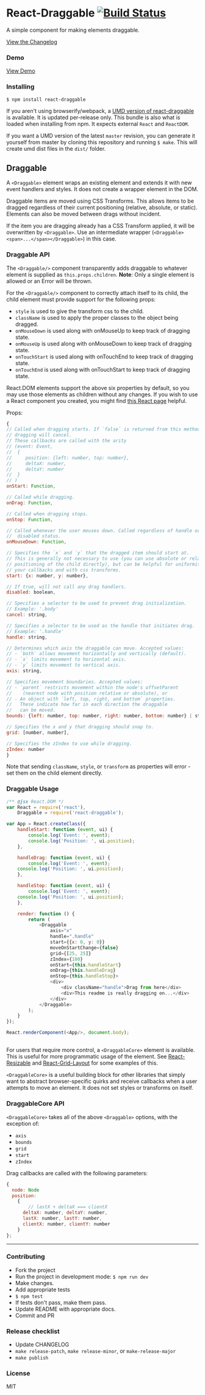 # React-Draggable [![Build Status](https://travis-ci.org/mzabriskie/react-draggable.svg?branch=master)](https://travis-ci.org/mzabriskie/react-draggable)

A simple component for making elements draggable.

[View the Changelog](CHANGELOG.md)

### Demo

[View Demo](http://mzabriskie.github.io/react-draggable/example/)


### Installing

```bash
$ npm install react-draggable
```

If you aren't using browserify/webpack, a
[UMD version of react-draggable](dist/react-draggable.js) is available. It is updated per-release only.
This bundle is also what is loaded when installing from npm. It expects external `React` and `ReactDOM`.

If you want a UMD version of the latest `master` revision, you can generate it yourself from master by cloning this
repository and running `$ make`. This will create umd dist files in the `dist/` folder.

## Draggable

A `<Draggable>` element wraps an existing element and extends it with new event handlers and styles.
It does not create a wrapper element in the DOM.

Draggable items are moved using CSS Transforms. This allows items to be dragged regardless of their current
positioning (relative, absolute, or static). Elements can also be moved between drags without incident.

If the item you are dragging already has a CSS Transform applied, it will be overwritten by `<Draggable>`. Use
an intermediate wrapper (`<Draggable><span>...</span></Draggable>`) in this case.


### Draggable API

The `<Draggable/>` component transparently adds draggable to whatever element is supplied as `this.props.children`.
**Note**: Only a single element is allowed or an Error will be thrown.

For the `<Draggable/>` component to correctly attach itself to its child, the child element must provide support for the following props:
- `style` is used to give the transform css to the child.
- `className` is used to apply the proper classes to the object being dragged.
- `onMouseDown` is used along with onMouseUp to keep track of dragging state.
- `onMouseUp` is used along with onMouseDown to keep track of dragging state.
- `onTouchStart` is used along with onTouchEnd to keep track of dragging state.
- `onTouchEnd` is used along with onTouchStart to keep track of dragging state.

React.DOM elements support the above six properties by default, so you may use those elements as children without any changes. If you wish to use a React component you created, you might find [this React page](https://facebook.github.io/react/docs/transferring-props.html) helpful.

Props:

```js
{
// Called when dragging starts. If `false` is returned from this method,
// dragging will cancel.
// These callbacks are called with the arity
// (event: Event,
//  {
//     position: {left: number, top: number},
//     deltaX: number,
//     deltaY: number
//  }
// )
onStart: Function,

// Called while dragging.
onDrag: Function,

// Called when dragging stops.
onStop: Function,

// Called whenever the user mouses down. Called regardless of handle or
//  disabled status.
onMouseDown: Function,

// Specifies the `x` and `y` that the dragged item should start at.
// This is generally not necessary to use (you can use absolute or relative
// positioning of the child directly), but can be helpful for uniformity in
// your callbacks and with css transforms.
start: {x: number, y: number},

// If true, will not call any drag handlers.
disabled: boolean,

// Specifies a selector to be used to prevent drag initialization.
// Example: '.body'
cancel: string,

// Specifies a selector to be used as the handle that initiates drag.
// Example: '.handle'
handle: string,

// Determines which axis the draggable can move. Accepted values:
// - `both` allows movement horizontally and vertically (default).
// - `x` limits movement to horizontal axis.
// - `y` limits movement to vertical axis.
axis: string,

// Specifies movement boundaries. Accepted values:
// - `parent` restricts movement within the node's offsetParent
//    (nearest node with position relative or absolute), or
// - An object with `left, top, right, and bottom` properties.
//   These indicate how far in each direction the draggable
//   can be moved.
bounds: {left: number, top: number, right: number, bottom: number} | string,

// Specifies the x and y that dragging should snap to.
grid: [number, number],

// Specifies the zIndex to use while dragging.
zIndex: number
}
```


Note that sending `className`, `style`, or `transform` as properties will error - set them on the child element
directly.


### Draggable Usage

```js
/** @jsx React.DOM */
var React = require('react'),
	Draggable = require('react-draggable');

var App = React.createClass({
	handleStart: function (event, ui) {
		console.log('Event: ', event);
		console.log('Position: ', ui.position);
	},

	handleDrag: function (event, ui) {
		console.log('Event: ', event);
    console.log('Position: ', ui.position);
	},

	handleStop: function (event, ui) {
		console.log('Event: ', event);
    console.log('Position: ', ui.position);
	},

	render: function () {
		return (
			<Draggable
				axis="x"
				handle=".handle"
				start={{x: 0, y: 0}}
				moveOnStartChange={false}
				grid={[25, 25]}
				zIndex={100}
				onStart={this.handleStart}
				onDrag={this.handleDrag}
				onStop={this.handleStop}>
				<div>
					<div className="handle">Drag from here</div>
					<div>This readme is really dragging on...</div>
				</div>
			</Draggable>
		);
	}
});

React.renderComponent(<App/>, document.body);
```

## <DraggableCore>

For users that require more control, a `<DraggableCore>` element is available. This is useful for more programmatic
usage of the element. See [React-Resizable](https://github.com/STRML/react-resizable) and
[React-Grid-Layout](https://github.com/STRML/react-grid-layout) for some examples of this.

`<DraggableCore>` is a useful building block for other libraries that simply want to abstract browser-specific
quirks and receive callbacks when a user attempts to move an element. It does not set styles or transforms
on itself.

### DraggableCore API

`<DraggableCore>` takes all of the above `<Draggable>` options, with the exception of:

* `axis`
* `bounds`
* `grid`
* `start`
* `zIndex`

Drag callbacks are called with the following parameters:

```js
{
  node: Node
  position:
    {
    	// lastX + deltaX === clientX
      deltaX: number, deltaY: number,
      lastX: number, lastY: number,
      clientX: number, clientY: number
    }
};
```

----

### Contributing

- Fork the project
- Run the project in development mode: `$ npm run dev`
- Make changes.
- Add appropriate tests
- `$ npm test`
- If tests don't pass, make them pass.
- Update README with appropriate docs.
- Commit and PR

### Release checklist

- Update CHANGELOG
- `make release-patch`, `make release-minor`, or `make-release-major`
- `make publish`

### License

MIT
